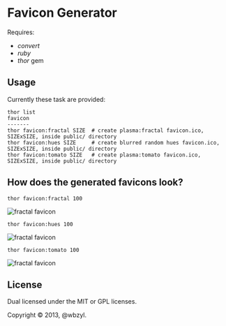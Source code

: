 # Favicon Generator

Requires:

* *convert*
* *ruby*
* *thor* gem

## Usage

Currently these task are provided:
```
thor list
favicon
-------
thor favicon:fractal SIZE  # create plasma:fractal favicon.ico, SIZExSIZE, inside public/ directory
thor favicon:hues SIZE     # create blurred random hues favicon.ico, SIZExSIZE, inside public/ directory
thor favicon:tomato SIZE   # create plasma:tomato favicon.ico, SIZExSIZE, inside public/ directory
```

## How does the generated favicons look?

```
thor favicon:fractal 100
```
![fractal favicon](https://raw.github.com/wbzyl/favicon-generators/master/public/favicon-fractal.png)


```
thor favicon:hues 100
```
![fractal favicon](https://raw.github.com/wbzyl/favicon-generators/master/public/favicon-hues.png)

```
thor favicon:tomato 100
```
![fractal favicon](https://raw.github.com/wbzyl/favicon-generators/master/public/favicon-tomato.png)


## License

Dual licensed under the MIT or GPL licenses.

Copyright &copy; 2013, @wbzyl.
